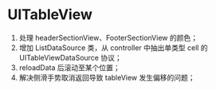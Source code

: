 # UITableView

1. 处理 headerSectionView、FooterSectionView 的颜色；
2. 增加 ListDataSource 类，从 controller 中抽出单类型 cell 的 UITableViewDataSource 协议；
3. reloadData 后滚动至某个位置；
4. 解决侧滑手势取消返回导致 tableView 发生偏移的问题；
